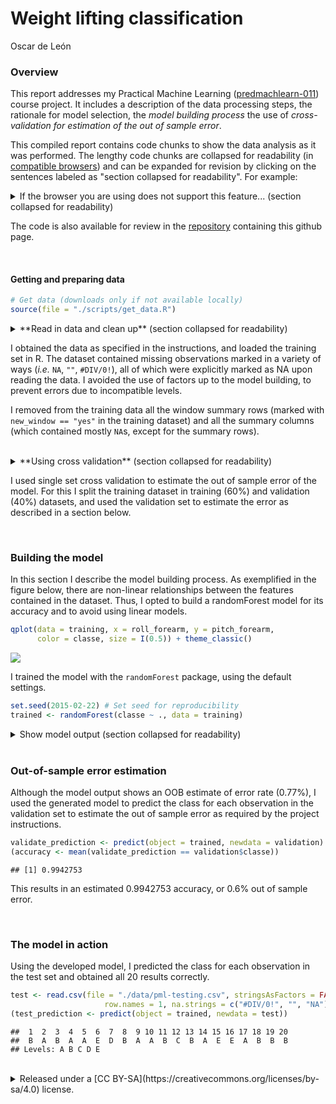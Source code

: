 # Weight lifting classification
Oscar de León  







### Overview

This report addresses my Practical Machine Learning ([predmachlearn-011](https://www.coursera.org/course/predmachlearn)) course project.
It includes a description of the data processing steps, the rationale for model selection, the _model building process_ the use of _cross-validation for estimation of the out of sample error_.

This compiled report contains code chunks to show the data analysis as it was performed.
The lengthy code chunks are collapsed for readability (in [compatible browsers](http://www.w3schools.com/tags/tag_details.asp)) and can be expanded for revision by clicking on the sentences labeled as "section collapsed for readability".
For example:

<details><summary>
If the browser you are using does not support this feature...
(section collapsed for readability)
</summary>
this text is shown upon page loading (as are the code chunks).
Otherwise, it (and the code chunks) stay collapse until you open them.
</details>

The code is also available for review in the [repository](https://github.com/odeleongt/predmachlearn-011) containing this github page.

</br>

#### Getting and preparing data


```r
# Get data (downloads only if not available locally)
source(file = "./scripts/get_data.R")
```

<details>
<summary>**Read in data and clean up** (section collapsed for readability)

I obtained the data as specified in the instructions, and loaded the training set in R.
The dataset contained missing observations marked in a variety of ways (_i.e._ `NA`, `""`, `#DIV/0!`),
all of which were explicitly marked as NA upon reading the data.
I avoided the use of factors up to the model building,
to prevent errors due to incompatible levels.

I removed from the training data all the window summary rows (marked with `new_window == "yes"` in the training dataset)
and all the summary columns (which contained mostly `NA`s, except for the summary rows).

</summary>

```r
source(file = "./scripts/prepare_data.R", echo = TRUE)
```

```

> training <- read.csv(file = "./data/pml-training.csv", 
+     stringsAsFactors = FALSE, row.names = 1, na.strings = c("#DIV/0!", 
+         "", "NA" .... [TRUNCATED] 

> meta <- c("classe", "user_name", "raw_timestamp_part_1", 
+     "raw_timestamp_part_2", "cvtd_timestamp", "new_window", "num_window")

> NAs <- sapply(X = training[!names(training) %in% meta], 
+     FUN = function(col) mean(is.na(col)))

> mostly_NA <- names(NAs)[NAs > 0.95]

> training <- subset(x = training, subset = new_window == 
+     "no", select = names(training)[!names(training) %in% c(mostly_NA, 
+     "new_window" .... [TRUNCATED] 

> modes <- sapply(X = training, FUN = mode)

> vars <- sapply(X = training[, modes == "numeric"], 
+     FUN = var, na.rm = TRUE)

> predictors <- names(training)[!names(training) %in% 
+     meta]

> training_clean <- training[, c("classe", predictors)]
```

```r
# Set classe to factor, for use with randomForest
training_clean$classe <- factor(training_clean$classe)
```
</details>

</br>


<details>
<summary>**Using cross validation** (section collapsed for readability)

I used single set cross validation to estimate the out of sample error of the model.
For this I split the training dataset in training (60%) and validation (40%) datasets,
and used the validation set to estimate the error as described in a section below.

</summary>

```r
set.seed(2015-02-22) # Set seed for reproducibility
rows_for_training <- sample(x = 1:nrow(training_clean),
                            size = ceiling(nrow(training_clean) * 0.6),
                            replace = FALSE)
training <- training_clean[rows_for_training, ]
validation <- training_clean[-rows_for_training, ]
```
</details>


</br>

### Building the model

In this section I describe the model building process.
As exemplified in the figure below, there are non-linear relationships between the features contained in the dataset.
Thus, I opted to build a randomForest model for its accuracy and to avoid using linear models.


```r
qplot(data = training, x = roll_forearm, y = pitch_forearm,
      color = classe, size = I(0.5)) + theme_classic()
```

![](report_files/figure-html/descriptive_plot-1.png) 

I trained the model with the `randomForest` package, using the default settings. 


```r
set.seed(2015-02-22) # Set seed for reproducibility
trained <- randomForest(classe ~ ., data = training)
```

<details>
<summary>
Show model output (section collapsed for readability)
</summary>

```

Call:
 randomForest(formula = classe ~ ., data = training) 
               Type of random forest: classification
                     Number of trees: 500
No. of variables tried at each split: 7

        OOB estimate of  error rate: 0.77%
Confusion matrix:
     A    B    C    D    E class.error
A 3271    4    0    0    2 0.001830943
B   17 2182    8    1    0 0.011775362
C    0   18 2021    4    0 0.010768478
D    0    0   26 1875    0 0.013677012
E    0    1    1    7 2092 0.004283674
```
</details>


</br>

### Out-of-sample error estimation

Although the model output shows an OOB estimate of error rate (0.77%), 
I used the generated model to predict the class for each observation in the validation set
to estimate the out of sample error as required by the project instructions.


```r
validate_prediction <- predict(object = trained, newdata = validation)
(accuracy <- mean(validate_prediction == validation$classe))
```

```
## [1] 0.9942753
```

This results in an estimated 0.9942753 accuracy, or 0.6% out of sample error.


</br>

### The model in action

Using the developed model, I predicted the class for each observation in the test set and obtained all 20 results correctly.


```r
test <- read.csv(file = "./data/pml-testing.csv", stringsAsFactors = FALSE,
                     row.names = 1, na.strings = c("#DIV/0!", "", "NA"))
(test_prediction <- predict(object = trained, newdata = test))
```

```
##  1  2  3  4  5  6  7  8  9 10 11 12 13 14 15 16 17 18 19 20 
##  B  A  B  A  A  E  D  B  A  A  B  C  B  A  E  E  A  B  B  B 
## Levels: A B C D E
```





</br>

<details><summary>
Released under a [CC BY-SA](https://creativecommons.org/licenses/by-sa/4.0) license.
</summary>
This analysis uses data published under CC BY-SA, so it is considered a derivative use of the [Weight Lifting Exercises Dataset](http://groupware.les.inf.puc-rio.br/har#weight_lifting_exercises) by [Groupware@LES](http://groupware.les.inf.puc-rio.br/) and released under a compatible license as required (as declared in the repository README file). 
</details>
